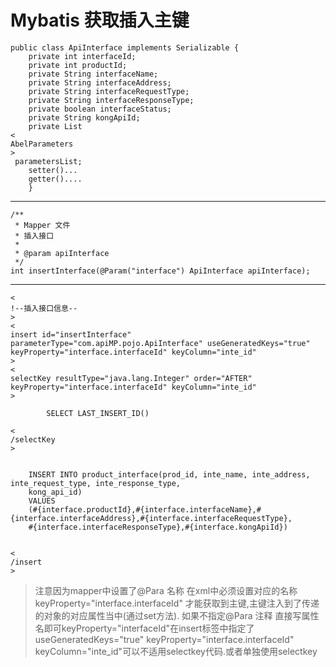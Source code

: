 # Mybatis 获取插入主键

```
public class ApiInterface implements Serializable {
    private int interfaceId;
    private int productId;
    private String interfaceName;
    private String interfaceAddress;
    private String interfaceRequestType;
    private String interfaceResponseType;
    private boolean interfaceStatus;
    private String kongApiId;
    private List
<
AbelParameters
>
 parametersList;
    setter()...
    getter()....
    }
```

---

```
/**
 * Mapper 文件
 * 插入接口
 *
 * @param apiInterface
 */
int insertInterface(@Param("interface") ApiInterface apiInterface);
```

---

```
<
!--插入接口信息--
>
<
insert id="insertInterface" parameterType="com.apiMP.pojo.ApiInterface" useGeneratedKeys="true" keyProperty="interface.interfaceId" keyColumn="inte_id"
>
<
selectKey resultType="java.lang.Integer" order="AFTER" keyProperty="interface.interfaceId" keyColumn="inte_id"
>

        SELECT LAST_INSERT_ID()

<
/selectKey
>


    INSERT INTO product_interface(prod_id, inte_name, inte_address, inte_request_type, inte_response_type,
    kong_api_id)
    VALUES
    (#{interface.productId},#{interface.interfaceName},#{interface.interfaceAddress},#{interface.interfaceRequestType},
    #{interface.interfaceResponseType},#{interface.kongApiId})


<
/insert
>
```

> 注意因为mapper中设置了@Para 名称 在xml中必须设置对应的名称 keyProperty="interface.interfaceId" 才能获取到主键,主键注入到了传递的对象的对应属性当中\(通过set方法\). 如果不指定@Para 注释 直接写属性名即可keyProperty="interfaceId"在insert标签中指定了useGeneratedKeys="true" keyProperty="interface.interfaceId" keyColumn="inte\_id"可以不适用selectkey代码.或者单独使用selectkey



